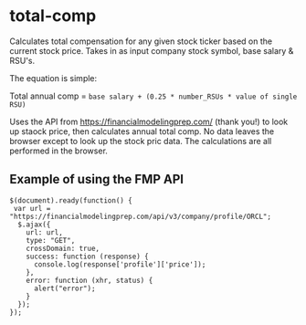 # total-comp
Calculates total compensation for any given stock ticker based on the current stock price. Takes in as input company stock symbol, base salary & RSU's. 

The equation is simple:

Total annual comp = `base salary + (0.25 * number_RSUs * value of single RSU)`

Uses the API from https://financialmodelingprep.com/ (thank you!) to look up staock price, then calculates annual total comp. No data leaves the browser except to look up the stock pric data. The calculations are all performed in the browser.

## Example of using the FMP API
```
$(document).ready(function() {
 var url = "https://financialmodelingprep.com/api/v3/company/profile/ORCL";
  $.ajax({
    url: url,
    type: "GET",
    crossDomain: true,
    success: function (response) {  
      console.log(response['profile']['price']);
    },
    error: function (xhr, status) {
      alert("error");
    }
  });
});
```
